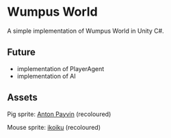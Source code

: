 # Wumpus World

A simple implementation of Wumpus World in Unity C#.

## Future

- implementation of PlayerAgent
- implementation of AI

## Assets

Pig sprite: [Anton Payvin](https://www.istockphoto.com/vector/pixel-art-8-bit-style-cute-pink-pig-isolated-vector-illustration-gm1269703578-372937157) (recoloured)

Mouse sprite: [ikoiku](https://ikoiku.itch.io/16-x-16-pixel-art-character-mouse) (recoloured)
